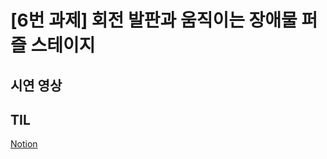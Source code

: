 # [6번 과제] 회전 발판과 움직이는 장애물 퍼즐 스테이지
## 시연 영상


## TIL
[Notion](https://www.notion.so/229325e27451804ba440faf9adbe6524#22b325e27451808c8671d6e6a32cdacf)
